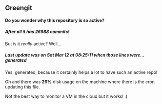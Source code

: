 ## Greengit

#### Do you wonder why this repository is so active?

##### After all it has 26988 commits!

But is it *really* active? Well...

##### Last update was on Sat Mar 12 at 08:25:11 when those lines were... generated

Yes, generated, because it certainly helps a lot to have such an active repo!

Oh and there was **26%** disk usage on the machine
where there is the cron updating this file.

Not the best way to monitor a VM in the cloud but it works! :)
